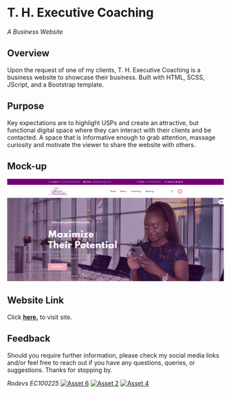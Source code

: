# T. H. Executive Coaching
_A Business Website_

## Overview
Upon the request of one of my clients, T. H. Executive Coaching is a business website to showcase their business. Built with HTML, SCSS, JScript, and a Bootstrap template.

## Purpose
Key expectations are to highlight USPs and create an attractive, but functional digital space where they can interact with their clients and be contacted. A space that is informative enough to grab attention, massage curiosity and motivate the viewer to share the website with others.

## Mock-up
![](assets/images/TH_Exe_Coaching.png)

## Website Link
Click [**here.**](https://rodev-apps.github.io/TH_Exe_Coaching/) to visit site.

## Feedback
Should you require further information, please check my social media links and/or feel free to reach out if you have any questions, queries, or suggestions. Thanks for stopping by.

_Rodevs EC100225_  [![Asset 6](https://github.com/user-attachments/assets/68f9789a-068a-41f9-a5b0-4c2c3ae10024)](https://www.linkedin.com/in/rodevs/)  [![Asset 2](https://github.com/user-attachments/assets/2c92f667-8613-4e33-aa9c-75281f2feb48)](https://www.facebook.com/profile.php?id=100095082984128)  [![Asset 4](https://github.com/user-attachments/assets/8b09094b-81d7-403e-9c08-980b28dc4c67)](https://x.com/Rodevs23?mx=2)
